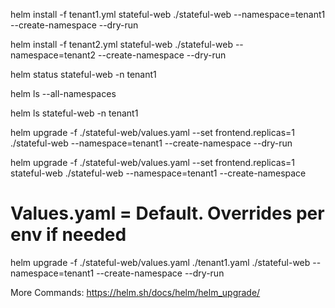 

helm install -f tenant1.yml stateful-web ./stateful-web --namespace=tenant1 --create-namespace --dry-run

helm install -f tenant2.yml stateful-web ./stateful-web --namespace=tenant2 --create-namespace --dry-run

helm status stateful-web -n tenant1

helm ls --all-namespaces

helm ls stateful-web -n tenant1

helm upgrade -f ./stateful-web/values.yaml --set frontend.replicas=1 ./stateful-web --namespace=tenant1 --create-namespace --dry-run

helm upgrade -f ./stateful-web/values.yaml --set frontend.replicas=1 stateful-web ./stateful-web --namespace=tenant1 --create-namespace

# Values.yaml = Default. Overrides per env if needed
helm upgrade -f ./stateful-web/values.yaml ./tenant1.yaml ./stateful-web --namespace=tenant1 --create-namespace --dry-run

More Commands: https://helm.sh/docs/helm/helm_upgrade/